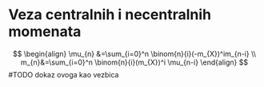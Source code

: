 # Veza centralnih i necentralnih momenata
$$
\begin{align}
\mu_{n} &=\sum_{i=0}^n \binom{n}{i}(-m_{X})^im_{n-i} \\
m_{n}&=\sum_{i=0}^n \binom{n}{i}(m_{X})^i \mu_{n-i} 
\end{align}
$$
#TODO dokaz ovoga kao vezbica
